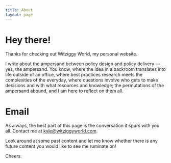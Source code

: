 ```yaml
---
title: About
layout: page
---
```

# Hey there!
Thanks for checking out Witziggy World, my personal website.

I write about the ampersand between policy design and policy delivery — yes, the ampersand. You know, where the idea in a backroom translates into life outside of an office, where best practices research meets the complexities of the everyday, where questions involve who gets to make decisions and with what resources and knowledge; the permutations of the ampersand abound, and I am here to reflect on them all.

# Email
As always, the best part of this page is the conversation it spurs with you all. Contact me at [kyle@witziggyworld.com](mailto:kyle@witziggyworld.com).

Look around at some past content and let me know whether there is any future content you would like to see me ruminate on!

Cheers.